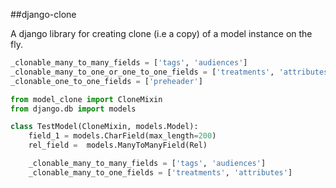 ##django-clone

A django library for creating clone (i.e a copy) of a model instance on the fly. 


```python
_clonable_many_to_many_fields = ['tags', 'audiences']
_clonable_many_to_one_or_one_to_one_fields = ['treatments', 'attributes']
_clonable_one_to_one_fields = ['preheader']
```


```python
from model_clone import CloneMixin
from django.db import models

class TestModel(CloneMixin, models.Model):
    field_1 = models.CharField(max_length=200)
    rel_field =  models.ManyToManyField(Rel)

    _clonable_many_to_many_fields = ['tags', 'audiences']
    _clonable_many_to_one_fields = ['treatments', 'attributes']
```
